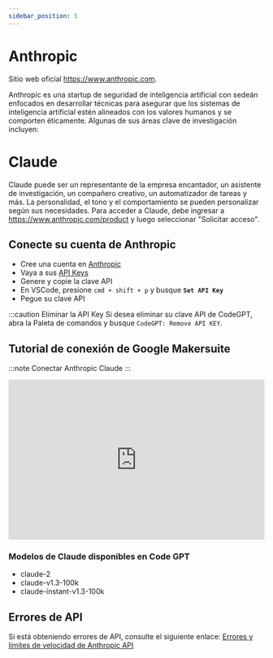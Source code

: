 ```yaml
---
sidebar_position: 5
---
```


# Anthropic
Sitio web oficial https://www.anthropic.com. 

Anthropic es una startup de seguridad de inteligencia artificial con sedeán enfocados en desarrollar técnicas para asegurar que los sistemas de inteligencia artificial estén alineados con los valores humanos y se comporten éticamente. Algunas de sus áreas clave de investigación incluyen:

# Claude
Claude puede ser un representante de la empresa encantador, un asistente de investigación, un compañero creativo, un automatizador de tareas y más. La personalidad, el tono y el comportamiento se pueden personalizar según sus necesidades. Para acceder a Claude, debe ingresar a https://www.anthropic.com/product y luego seleccionar "Solicitar acceso".

## Conecte su cuenta de Anthropic
- Cree una cuenta en  [Anthropic](https://console.anthropic.com/)
- Vaya a sus [API Keys](https://console.anthropic.com/account/keys)
- Genere y copie la clave API
- En VSCode, presione ```cmd + shift + p``` y busque **`Set API Key`**
- Pegue su clave API

:::caution Eliminar la API Key 
Si desea eliminar su clave API de CodeGPT, abra la Paleta de comandos y busque `CodeGPT: Remove API KEY`.

## Tutorial de conexión de Google Makersuite
:::note Conectar Anthropic Claude ::: 
<iframe width="100%" height="315" src="https://www.youtube.com/embed/1Xs1QVKhmZ8?si=IZHm0mZlO_8hGStT" title="YouTube video player" frameborder="0" allow="accelerometer; autoplay; clipboard-write; encrypted-media; gyroscope; picture-in-picture; web-share" allowfullscreen></iframe>

### Modelos de Claude disponibles en Code GPT
- claude-2
- claude-v1.3-100k
- claude-instant-v1.3-100k

## Errores de API

Si está obteniendo errores de API, consulte el siguiente enlace: [Errores y límites de velocidad de Anthropic API](https://docs.anthropic.com/claude/reference/errors-and-rate-limits)

